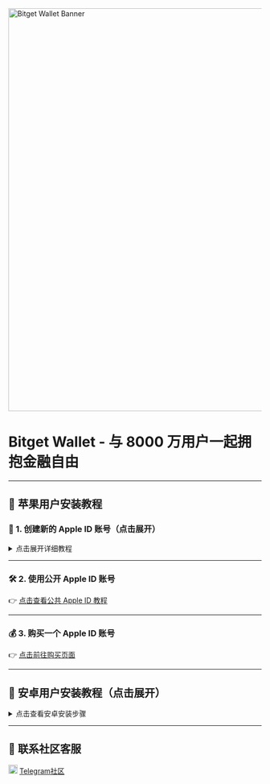 <img src="https://cdn.bitkeep.vip/operation/u_b_66c4a6a0-512c-11f0-90d4-4d1dc55b70b7.jpeg" alt="Bitget Wallet Banner" width="800"/>

# Bitget Wallet - 与 8000 万用户一起拥抱金融自由

---

## 🍎 苹果用户安装教程

### 📘 1. 创建新的 Apple ID 账号（点击展开）

<details>
  <summary>点击展开详细教程</summary>

1. 访问 [Apple ID 创建网站](https://appleid.apple.com/)  
2. 国家和地区请选择「香港」  
3. 填写一个全新、未注册过的邮箱  
4. 使用中国大陆的手机号码完成验证  
5. 成功注册后，前往 App Store 登出原有 Apple ID，登录新账号

📌 提示：请务必填写真实邮箱和手机号，以便接收验证码。

</details>

---

### 🛠️ 2. 使用公开 Apple ID 账号  
👉 [点击查看公共 Apple ID 教程](https://example.com/public-apple-id)

---

### 💰 3. 购买一个 Apple ID 账号  
👉 [点击前往购买页面](https://example.com/buy-apple-id)

---

## 🤖 安卓用户安装教程（点击展开）

<details>
  <summary>点击查看安卓安装步骤</summary>

<img src="https://cdn.bitkeep.vip/operation/u_b_6c081d00-512b-11f0-90d4-4d1dc55b70b7.jpeg" width="100%" alt="安卓安装教程"/>

</details>

---

## 💬 联系社区客服

<img src="https://img.icons8.com/ios-filled/25/000000/telegram-app.png" width="18"/> [Telegram社区](https://t.me/your_group)
